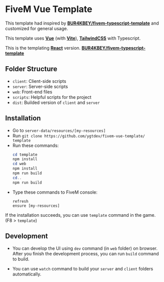 # FiveM Vue Template

This template had inspired by [**BUR4KBEY/fivem-typescript-template**](https://github.com/BUR4KBEY/fivem-typescript-template/) and customized for general usage.

This template uses [**Vue**](https://vuejs.org/) (with [**Vite**](https://vitejs.dev/)), [**TailwindCSS**](https://tailwindcss.com/) with Typescript.

This is the templating [**React**](https://reactjs.org/) version. [**BUR4KBEY/fivem-typescript-template**](https://github.com/BUR4KBEY/fivem-typescript-template/)

## Folder Structure

-   `client`: Client-side scripts
-   `server`: Server-side scripts
-   `web`: Front-end files
-   `scripts`: Helpful scripts for the project
-   `dist`: Builded version of `client` and `server`

## Installation

-   Go to `server-data/resources/[my-resources]`
-   Run `git clone https://github.com/ygtdev/fivem-vue-template/ template`
-   Run these commands:
    ```powershell
    cd template
    npm install
    cd web
    npm install
    npm run build
    cd..
    npm run build
    ```
-   Type these commands to FiveM console:
    ```
    refresh
    ensure [my-resources]
    ```

If the installation succeeds, you can use `template` command in the game. (F8 > `template`)

## Development

-   You can develop the UI using `dev` command (in `web` folder) on browser. After you finish the development process, you can run `build` command to build.

-   You can use `watch` command to build your `server` and `client` folders automatically.